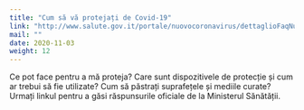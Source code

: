 ```yaml
---
title: "Cum să vă protejați de Covid-19"
link: "http://www.salute.gov.it/portale/nuovocoronavirus/dettaglioFaqNuovoCoronavirus.jsp?lingua=italiano&id=235"
mail: ""
date: 2020-11-03
weight: 12
---
```


Ce pot face pentru a mă proteja?
Care sunt dispozitivele de protecție și cum ar trebui să fie utilizate?
Cum să păstrați suprafețele și mediile curate?
Urmați linkul pentru a găsi răspunsurile oficiale de la Ministerul Sănătății.
